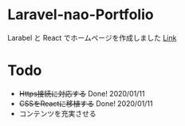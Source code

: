 # Laravel-nao-Portfolio
Larabel と React でホームページを作成しました
[Link](https://nameless-reaches-64760.herokuapp.com/)


# Todo
- ~~Https接続に対応する~~ Done! 2020/01/11
- ~~CSSをReactに移植する~~ Done! 2020/01/11
- コンテンツを充実させる
